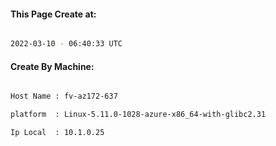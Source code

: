 
   
#### This Page Create at:

```bash

2022-03-10 - 06:40:33 UTC

```

#### Create By Machine:

```bash

Host Name : fv-az172-637

platform  : Linux-5.11.0-1028-azure-x86_64-with-glibc2.31

Ip Local  : 10.1.0.25

```

